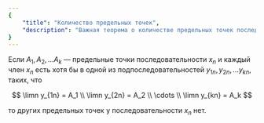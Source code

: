 ```yaml
---
{
    "title": "Количество предельных точек",
    "description": "Важная теорема о количестве предельных точек последовательности."
}
---
```


Если $A_1, A_2, \ldots A_k$ — предельные точки последовательности $x_n$ и каждый член $x_n$ есть хотя бы в одной из
подпоследовательностей $y_{1n}, y_{2n}, \ldots y_{kn}$, таких, что

$$
    \limn y_{1n} = A_1
    \\
    \limn y_{2n} = A_2
    \\
    \cdots
    \\
    \limn y_{kn} = A_k
$$

то других предельных точек у последовательности $x_n$ нет.